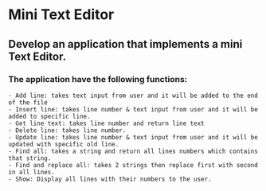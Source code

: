 # Mini Text Editor
## Develop an application that implements a mini Text Editor. 
### The application have the following functions:
    - Add line: takes text input from user and it will be added to the end of the file
    - Insert line: takes line number & text input from user and it will be added to specific line.
    - Get line text: takes line number and return line text
    - Delete line: takes line number.
    - Update line: takes line number & text input from user and it will be updated with specific old line.
    - Find all: takes a string and return all lines numbers which contains that string.
    - Find and replace all: takes 2 strings then replace first with second in all lines.
    - Show: Display all lines with their numbers to the user.
